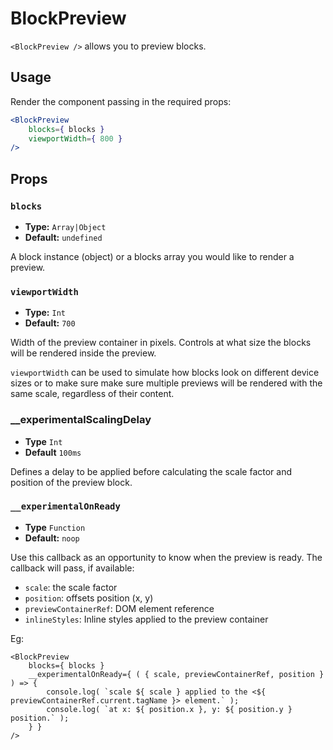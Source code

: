 BlockPreview
============

`<BlockPreview />` allows you to preview blocks.

## Usage

Render the component passing in the required props:

```jsx
<BlockPreview
	blocks={ blocks }
	viewportWidth={ 800 }
/>
```

## Props

### `blocks`
* **Type:** `Array|Object`
* **Default:** `undefined`

A block instance (object) or a blocks array you would like to render a preview.

### `viewportWidth`
* **Type:** `Int`
* **Default:** `700`

Width of the preview container in pixels. Controls at what size the blocks will be rendered inside the preview.

`viewportWidth` can be used to simulate how blocks look on different device sizes or to make sure make sure multiple previews will be rendered with the same scale, regardless of their content.

### __experimentalScalingDelay
* **Type** `Int`
* **Default** `100ms`

Defines a delay to be applied before calculating the scale factor and position of the preview block.

### `__experimentalOnReady`
* **Type** `Function`
* **Default:** `noop`

Use this callback as an opportunity to know when the preview is ready. The callback will pass, if available:

* `scale`: the scale factor
* `position`: offsets position (x, y)
* `previewContainerRef`: DOM element reference
* `inlineStyles`: Inline styles applied to the preview container

Eg:

```es6
<BlockPreview
	blocks={ blocks }
	__experimentalOnReady={ ( { scale, previewContainerRef, position } ) => {
		console.log( `scale ${ scale } applied to the <${ previewContainerRef.current.tagName }> element.` );
		console.log( `at x: ${ position.x }, y: ${ position.y } position.` );
	} }
/>
```
